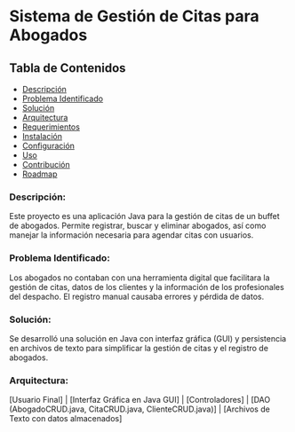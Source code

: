 # Sistema de Gestión de Citas para Abogados

## Tabla de Contenidos
- [Descripción](#-descripción)
- [Problema Identificado](#-problema-identificado)
- [Solución](#-solución)
- [Arquitectura](#-arquitectura)
- [Requerimientos](#-requerimientos)
- [Instalación](#-instalación)
- [Configuración](#-configuración)
- [Uso](#-uso)
- [Contribución](#-contribución)
- [Roadmap](#-roadmap)

### Descripción: 
Este proyecto es una aplicación Java para la gestión de citas de un buffet de abogados. Permite registrar, buscar y eliminar abogados, así como manejar la información necesaria para agendar citas con usuarios. 

### Problema Identificado: 
Los abogados no contaban con una herramienta digital que facilitara la gestión de citas, datos de los clientes y la información de los profesionales del despacho. El registro manual causaba errores y pérdida de datos.

### Solución:
Se desarrolló una solución en Java con interfaz gráfica (GUI) y persistencia en archivos de texto para simplificar la gestión de citas y el registro de abogados.

### Arquitectura:
[Usuario Final]
|
[Interfaz Gráfica en Java GUI]
|
[Controladores]
|
[DAO (AbogadoCRUD.java, CitaCRUD.java, ClienteCRUD.java)]
|
[Archivos de Texto con datos almacenados]
